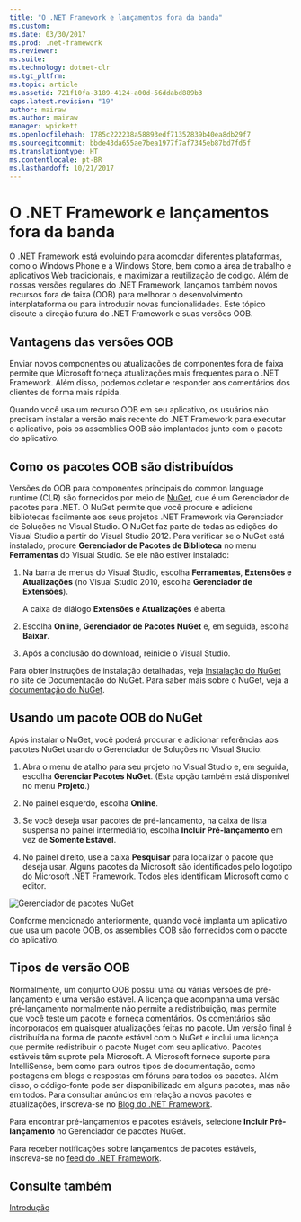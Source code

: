 ```yaml
---
title: "O .NET Framework e lançamentos fora da banda"
ms.custom: 
ms.date: 03/30/2017
ms.prod: .net-framework
ms.reviewer: 
ms.suite: 
ms.technology: dotnet-clr
ms.tgt_pltfrm: 
ms.topic: article
ms.assetid: 721f10fa-3189-4124-a00d-56ddabd889b3
caps.latest.revision: "19"
author: mairaw
ms.author: mairaw
manager: wpickett
ms.openlocfilehash: 1785c222238a58893edf71352839b40ea8db29f7
ms.sourcegitcommit: bbde43da655ae7bea1977f7af7345eb87bd7fd5f
ms.translationtype: HT
ms.contentlocale: pt-BR
ms.lasthandoff: 10/21/2017
---
```

# <a name="the-net-framework-and-out-of-band-releases"></a>O .NET Framework e lançamentos fora da banda
O .NET Framework está evoluindo para acomodar diferentes plataformas, como o Windows Phone e a Windows Store, bem como a área de trabalho e aplicativos Web tradicionais, e maximizar a reutilização de código. Além de nossas versões regulares do .NET Framework, lançamos também novos recursos fora de faixa (OOB) para melhorar o desenvolvimento interplataforma ou para introduzir novas funcionalidades. Este tópico discute a direção futura do .NET Framework e suas versões OOB.  
  
## <a name="advantages-of-oob-releases"></a>Vantagens das versões OOB  
 Enviar novos componentes ou atualizações de componentes fora de faixa permite que Microsoft forneça atualizações mais frequentes para o .NET Framework. Além disso, podemos coletar e responder aos comentários dos clientes de forma mais rápida.  
  
 Quando você usa um recurso OOB em seu aplicativo, os usuários não precisam instalar a versão mais recente do .NET Framework para executar o aplicativo, pois os assemblies OOB são implantados junto com o pacote do aplicativo.  
  
## <a name="how-oob-packages-are-distributed"></a>Como os pacotes OOB são distribuídos  
Versões do OOB para componentes principais do common language runtime (CLR) são fornecidos por meio de [NuGet](https://www.nuget.org/), que é um Gerenciador de pacotes para .NET. O NuGet permite que você procure e adicione bibliotecas facilmente aos seus projetos .NET Framework via Gerenciador de Soluções no Visual Studio. O NuGet faz parte de todas as edições do Visual Studio a partir do Visual Studio 2012. Para verificar se o NuGet está instalado, procure **Gerenciador de Pacotes de Biblioteca** no menu **Ferramentas** do Visual Studio. Se ele não estiver instalado:  
  
1.  Na barra de menus do Visual Studio, escolha **Ferramentas**, **Extensões e Atualizações** (no Visual Studio 2010, escolha **Gerenciador de Extensões**).  
  
     A caixa de diálogo **Extensões e Atualizações** é aberta.  
  
2.  Escolha **Online**, **Gerenciador de Pacotes NuGet** e, em seguida, escolha **Baixar**.  
  
3.  Após a conclusão do download, reinicie o Visual Studio.  
  
 Para obter instruções de instalação detalhadas, veja [Instalação do NuGet](http://docs.nuget.org/docs/start-here/installing-nuget) no site de Documentação do NuGet. Para saber mais sobre o NuGet, veja a [documentação do NuGet](http://docs.nuget.org/).  
  
## <a name="using-a-nuget-oob-package"></a>Usando um pacote OOB do NuGet  
 Após instalar o NuGet, você poderá procurar e adicionar referências aos pacotes NuGet usando o Gerenciador de Soluções no Visual Studio:  
  
1.  Abra o menu de atalho para seu projeto no Visual Studio e, em seguida, escolha **Gerenciar Pacotes NuGet**. (Esta opção também está disponível no menu **Projeto**.)  
  
2.  No painel esquerdo, escolha **Online**.  
  
3.  Se você deseja usar pacotes de pré-lançamento, na caixa de lista suspensa no painel intermediário, escolha **Incluir Pré-lançamento** em vez de **Somente Estável**.  
  
4.  No painel direito, use a caixa **Pesquisar** para localizar o pacote que deseja usar. Alguns pacotes da Microsoft são identificados pelo logotipo do Microsoft .NET Framework. Todos eles identificam Microsoft como o editor.  
  
 ![Gerenciador de pacotes NuGet](../../../docs/framework/get-started/media/clrnugetdialog.png "clrNugetDialog")  
  
 Conforme mencionado anteriormente, quando você implanta um aplicativo que usa um pacote OOB, os assemblies OOB são fornecidos com o pacote do aplicativo.  
  
## <a name="types-of-oob-releases"></a>Tipos de versão OOB  
 Normalmente, um conjunto OOB possui uma ou várias versões de pré-lançamento e uma versão estável. A licença que acompanha uma versão pré-lançamento normalmente não permite a redistribuição, mas permite que você teste um pacote e forneça comentários. Os comentários são incorporados em quaisquer atualizações feitas no pacote. Um versão final é distribuída na forma de pacote estável com o NuGet e inclui uma licença que permite redistribuir o pacote Nuget com seu aplicativo. Pacotes estáveis têm suprote pela Microsoft. A Microsoft fornece suporte para IntelliSense, bem como para outros tipos de documentação, como postagens em blogs e respostas em fóruns para todos os pacotes. Além disso, o código-fonte pode ser disponibilizado em alguns pacotes, mas não em todos. Para consultar anúncios em relação a novos pacotes e atualizações, inscreva-se no [Blog do .NET Framework](http://blogs.msdn.com/b/dotnet/).  
  
 Para encontrar pré-lançamentos e pacotes estáveis, selecione **Incluir Pré-lançamento** no Gerenciador de pacotes NuGet.  
  
 Para receber notificações sobre lançamentos de pacotes estáveis, inscreva-se no [feed do .NET Framework](https://nuget.org/api/v2/curated-feeds/dotnetframework/Packages/).  
  
## <a name="see-also"></a>Consulte também  
 [Introdução](../../../docs/framework/get-started/index.md)
